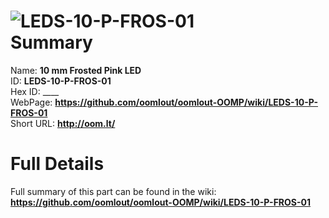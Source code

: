 
![LEDS-10-P-FROS-01](https://github.com/oomlout/oomlout-OOMP/blob/master/parts/LEDS-10-P-FROS-01/LEDS-10-P-FROS-01_420.jpg)   
Summary
=================
  
Name: __10 mm Frosted Pink LED__    
ID: __LEDS-10-P-FROS-01__   
Hex ID: ____   
WebPage: __https://github.com/oomlout/oomlout-OOMP/wiki/LEDS-10-P-FROS-01__   
Short URL: __http://oom.lt/__   

Full Details
==========================
Full summary of this part can be found in the wiki:   
__https://github.com/oomlout/oomlout-OOMP/wiki/LEDS-10-P-FROS-01__    

